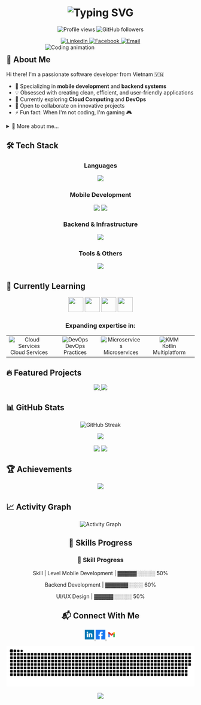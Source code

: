 <h1 align="center">
  <img src="https://readme-typing-svg.herokuapp.com?font=Fira+Code&size=30&pause=1000&color=6A5ACD&center=true&vCenter=true&random=false&width=600&lines=Welcome+to+my+Profile;I'm+L%C3%A2m+D%C6%B0%C6%A1ng;Mobile+%26+Backend+Developer;Always+learning+new+things" alt="Typing SVG" />
</h1>

<p align="center">
  <img src="https://komarev.com/ghpvc/?username=GnoudMal&label=Profile%20Views&color=6366f1&style=flat" alt="Profile views" />
  <img alt="GitHub followers" src="https://img.shields.io/github/followers/GnoudMal?style=social">
</p>

<div align="center">
  <a href="https://linkedin.com/in/gnoudmal">
    <img src="https://img.shields.io/badge/LinkedIn-%230077B5.svg?style=for-the-badge&logo=linkedin&logoColor=white" alt="LinkedIn"/>
  </a>
  <a href="https://facebook.com/duoalm">
    <img src="https://img.shields.io/badge/Facebook-%231877F2.svg?style=for-the-badge&logo=Facebook&logoColor=white" alt="Facebook"/>
  </a>
  <a href="mailto:lamduonghgvt@gmail.com">
    <img src="https://img.shields.io/badge/Email-D14836?style=for-the-badge&logo=gmail&logoColor=white" alt="Email"/>
  </a>
</div>

<img align="right" width="400" src="https://media.giphy.com/media/SWoSkN6DxTszqIKEqv/giphy.gif" alt="Coding animation" />

## 💫 About Me

Hi there! I'm a passionate software developer from Vietnam 🇻🇳

- 🚀 Specializing in **mobile development** and **backend systems**
- 💡 Obsessed with creating clean, efficient, and user-friendly applications
- 🌱 Currently exploring **Cloud Computing** and **DevOps**
- 🔭 Open to collaborate on innovative projects
- ⚡ Fun fact: When I'm not coding, I'm gaming 🎮

<details>
<summary>📃 More about me...</summary>
<br>
My journey in tech began with a deep curiosity about how applications work. This curiosity led me to explore various technologies, from mobile frameworks to backend systems, always pushing the boundaries of what I can build.

I believe in code that not only works but also tells a story—clear, efficient, and elegantly structured. When building applications, I prioritize:
- User experience above all
- Performance optimization
- Scalable architecture
- Clean and maintainable code

Beyond the world of code, I enjoy staying up-to-date with the latest tech trends, experimenting with new tools, and sharing knowledge with the community.
</details>

## 🛠️ Tech Stack

<div align="center">
<h3>Languages</h3>
  <img src="https://skillicons.dev/icons?i=kotlin,java,js,cpp&theme=dark" />
  
<h3>Mobile Development</h3>
  <img src="https://skillicons.dev/icons?i=react,androidstudio,gradle&theme=dark" />
  <img src="https://img.shields.io/badge/Jetpack%20Compose-4285F4.svg?style=for-the-badge&logo=jetpackcompose&logoColor=white">

<h3>Backend & Infrastructure</h3>
  <img src="https://skillicons.dev/icons?i=nodejs,express,firebase,mongodb&theme=dark" />
  
<h3>Tools & Others</h3>
  <img src="https://skillicons.dev/icons?i=git,figma&theme=dark" />
</div>

## 🌱 Currently Learning

<div align="center">
  <img src="https://cdn.jsdelivr.net/gh/devicons/devicon/icons/amazonwebservices/amazonwebservices-original.svg" width="40" height="40"/>
  <img src="https://cdn.jsdelivr.net/gh/devicons/devicon/icons/docker/docker-original.svg" width="40" height="40"/>
  <img src="https://cdn.jsdelivr.net/gh/devicons/devicon/icons/kubernetes/kubernetes-plain.svg" width="40" height="40"/>
  <img src="https://cdn.jsdelivr.net/gh/devicons/devicon/icons/terraform/terraform-original.svg" width="40" height="40"/>
</div>

<div align="center">
  <h3>Expanding expertise in:</h3>
  <table>
    <tr>
      <td align="center">
        <img src="https://media.giphy.com/media/UtEd87cLAH789bR5sk/giphy.gif" width="100px" alt="Cloud Services"/><br />
        <span>Cloud Services</span>
      </td>
      <td align="center">
        <img src="https://media.giphy.com/media/kH1DBkPNyZPOk0BxrM/giphy.gif" width="100px" alt="DevOps"/><br />
        <span>DevOps Practices</span>
      </td>
      <td align="center">
        <img src="https://media.giphy.com/media/lRvDUYpTYiDnQGEtJF/giphy.gif" width="100px" alt="Microservices"/><br />
        <span>Microservices</span>
      </td>
      <td align="center">
        <img src="https://media.giphy.com/media/vISmwpBJUNYzukTnVx/giphy.gif" width="100px" alt="KMM"/><br />
        <span>Kotlin Multiplatform</span>
      </td>
    </tr>
  </table>
</div>

## 🔥 Featured Projects

<div align="center">
  <a href="https://github.com/GnoudMal/HealthMate">
    <img src="https://github-readme-stats.vercel.app/api/pin/?username=GnoudMal&repo=HealthMate&theme=tokyonight&hide_border=true" />
  </a>
  <a href="https://github.com/GnoudMal/AnotherProject">
    <img src="https://github-readme-stats.vercel.app/api/pin/?username=GnoudMal&repo=HealthMate&theme=tokyonight&hide_border=true" />
  </a>
</div>


## 📊 GitHub Stats

<div align="center">
  <img src="https://github-readme-streak-stats.herokuapp.com/?user=GnoudMal&theme=tokyonight&hide_border=true" alt="GitHub Streak" />
</div>

<p align="center">
  <img src="https://github-profile-trophy.vercel.app/?username=GnoudMal&theme=tokyonight&column=-1&no-frame=true" />
</p>

<div align="center">
  <img height="180em" src="https://github-readme-stats.vercel.app/api?username=GnoudMal&count_private=true&show_icons=true&theme=tokyonight&hide_border=true&include_all_commits=true" />
  <img height="180em" src="https://github-readme-stats.vercel.app/api/top-langs/?username=GnoudMal&theme=tokyonight&hide_border=true&include_all_commits=true&count_private=true&layout=compact&langs_count=8" />
</div>

## 🏆 Achievements

<div align="center">
  <img src="https://github-profile-summary-cards.vercel.app/api/cards/profile-details?username=GnoudMal&theme=tokyonight" />
</div>

## 📈 Activity Graph

<div align="center">
  <img alt="Activity Graph" src="https://github-readme-activity-graph.vercel.app/graph?username=GnoudMal&theme=tokyo-night&hide_border=true" />
</div>

<h2 align="center">🎯 Skills Progress </h2>

<div align="center">
  
### 🚀 Skill Progress

Skill | Level
Mobile Development | ▓▓▓▓▓░░░░░ 50%

Backend Development | ▓▓▓▓▓▓░░░░ 60%

UI/UX Design | ▓▓▓▓▓░░░░░ 50%



</div>

<h2 align="center">📬 Connect With Me</h2>

<p align="center">
  <a href="https://linkedin.com/in/gnoudmal">
    <img width="5%" src="https://github.com/edent/SuperTinyIcons/blob/master/images/svg/linkedin.svg" alt="LinkedIn"/>
  </a>
  <a href="https://facebook.com/duoalm">
    <img width="5%" src="https://github.com/edent/SuperTinyIcons/blob/master/images/svg/facebook.svg" alt="Facebook"/>
  </a>
  <a href="mailto:lamduonghgvt@gmail.com">
    <img width="5%" src="https://github.com/edent/SuperTinyIcons/blob/master/images/svg/gmail.svg" alt="Gmail"/>
  </a>
  
</p>

<div align="center">
  <img src="https://raw.githubusercontent.com/AkshatRastogi-1nC0re/AkshatRastogi-1nC0re/output/github-contribution-grid-snake-dark.svg" alt="Snake animation" />
</div>

<p align="center">
  <img src="https://capsule-render.vercel.app/api?type=waving&color=gradient&height=100&section=footer"/>
</p>
